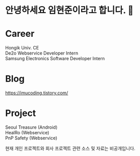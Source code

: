 # 안녕하세요 임현준이라고 합니다. 👋


# Career
Hongik Univ. CE   
De2o Webservice Developer Intern     
Samsung Electronics Software Developer Intern     

# Blog 
https://imucoding.tistory.com/      

# Project
Seoul Treasure (Android)     
HealRo (Webservice)     
PnP Safety (Webservice)         
   
현재 개인 프로젝트와 회사 프로젝트 관련 소스 및 자료는 비공개입니다. 
